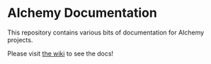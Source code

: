 # AIchemy Documentation

This repository contains various bits of documentation for AIchemy projects. 

Please visit [the wiki](https://github.com/aichemy-hub/docs/wiki) to see the docs!

